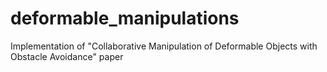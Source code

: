 # deformable_manipulations
Implementation of "Collaborative Manipulation of Deformable Objects with Obstacle Avoidance" paper
